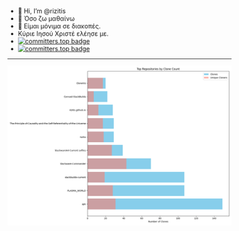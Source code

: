- 👋 Hi, I’m @rizitis
- 🌱 Όσο ζω μαθαίνω 
- 🏡 Είμαι μόνιμα σε διακοπές.
- Κύριε Ιησού Χριστέ ελέησε με.
- [![committers.top badge](https://user-badge.committers.top/greece/rizitis.svg)](https://user-badge.committers.top/greece/rizitis)
- [![committers.top badge](https://user-badge.committers.top/greece_public/rizitis.svg)](https://user-badge.committers.top/greece_public/rizitis)

---
![CloneViz](https://github.com/rizitis/CloneViz/blob/main/Figure1.png)




